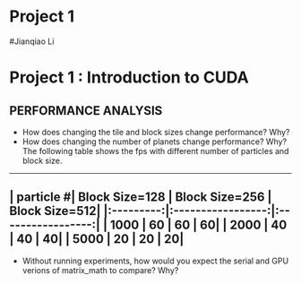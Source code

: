 Project 1
=========
#Jianqiao Li
# Project 1 : Introduction to CUDA

## PERFORMANCE ANALYSIS
* How does changing the tile and block sizes change performance? Why?
* How does changing the number of planets change performance? Why?
The following table shows the fps with different number of particles and block size.
--------------------------------------------------------
| particle #|     Block Size=128    |  Block Size=256  | Block Size=512|
|:---------:|:-----------------:|:-----------------:|
|    1000     |         60       |       60       |  60|
|    2000     |         40        |       40       | 40|
|   5000     |         20        |       20        | 20|
------------------


* Without running experiments, how would you expect the serial and GPU verions
  of matrix_math to compare?  Why?



